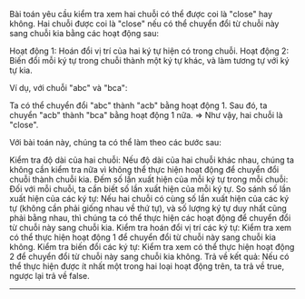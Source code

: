 Bài toán yêu cầu kiểm tra xem hai chuỗi có thể được coi là "close" hay không. Hai chuỗi được coi là "close" nếu có thể chuyển đổi từ chuỗi này sang chuỗi kia bằng các hoạt động sau:

Hoạt động 1: Hoán đổi vị trí của hai ký tự hiện có trong chuỗi.
Hoạt động 2: Biến đổi mỗi ký tự trong chuỗi thành một ký tự khác, và làm tương tự với ký tự kia.

Ví dụ, với chuỗi "abc" và "bca":

Ta có thể chuyển đổi "abc" thành "acb" bằng hoạt động 1.
Sau đó, ta chuyển "acb" thành "bca" bằng hoạt động 1 nữa.
=> Như vậy, hai chuỗi là "close".

Với bài toán này, chúng ta có thể làm theo các bước sau:

Kiểm tra độ dài của hai chuỗi: Nếu độ dài của hai chuỗi khác nhau, chúng ta không cần kiểm tra nữa vì không thể thực hiện hoạt động để chuyển đổi chuỗi thành chuỗi kia.
Đếm số lần xuất hiện của mỗi ký tự trong mỗi chuỗi: Đối với mỗi chuỗi, ta cần biết số lần xuất hiện của mỗi ký tự.
So sánh số lần xuất hiện của các ký tự: Nếu hai chuỗi có cùng số lần xuất hiện của các ký tự (không cần phải giống nhau về thứ tự), và số lượng ký tự duy nhất cũng phải bằng nhau, thì chúng ta có thể thực hiện các hoạt động để chuyển đổi từ chuỗi này sang chuỗi kia.
Kiểm tra hoán đổi vị trí các ký tự: Kiểm tra xem có thể thực hiện hoạt động 1 để chuyển đổi từ chuỗi này sang chuỗi kia không.
Kiểm tra biến đổi các ký tự: Kiểm tra xem có thể thực hiện hoạt động 2 để chuyển đổi từ chuỗi này sang chuỗi kia không.
Trả về kết quả: Nếu có thể thực hiện được ít nhất một trong hai loại hoạt động trên, ta trả về true, ngược lại trả về false.

--------------------------------
